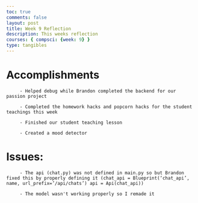 ```yaml
---
toc: true
comments: false
layout: post
title: Week 9 Reflection
description: This weeks reflection
courses: { compsci: {week: 9} }
type: tangibles
---
```


# Accomplishments

         - Helped debug while Brandon completed the backend for our passion project
                    
         - Completed the homework hacks and popcorn hacks for the student teachings this week
          
         - Finished our student teaching lesson
          
         - Created a mood detector
# Issues:

         - The api (chat.py) was not defined in main.py so but Brandon fixed this by properly defining it (chat_api = Blueprint(‘chat_api’, name, url_prefix=’/api/chats’) api = Api(chat_api))
         
         - The model wasn't working properly so I remade it